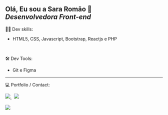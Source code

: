

<!--
**Sara01romao/Sara01romao** is a ✨ _special_ ✨ repository because its `README.md` (this file) appears on your GitHub profile.-->



## Olá, Eu sou a Sara Romão :wave: <br> <em>  Desenvolvedora Front-end</em>
  
<!--  <img src="https://user-images.githubusercontent.com/46323667/167326590-70c1ede5-df9c-4197-a048-cb89effd6e01.png" min-width="300px" max-width="300px" width="400px" align="right" alt="Ilustração notebook"> -->
  
<div>
 
  
:woman_technologist: Dev skills: <br>
  - HTML5, CSS, Javascript, Bootstrap, Reactjs e PHP
 
  <br>


:hammer_and_wrench: Dev Tools: <br>
  - Git e Figma
 <hr>
  
  💻  Portfolio / Contact: <br>
  <div style="margin-top: 10px">
    <a href="https://sara01romao.github.io/portfolio/"  target="_blank">
      <img src="https://img.shields.io/badge/Portfolio-%23000000.svg?style=for-the-badge&logo=firefox&logoColor=#FF7139" />
    </a>
    &nbsp;  
    <a href="https://www.linkedin.com/in/sara-rom%C3%A3o-abbb8917b/"  target="_blank">
      <img src="https://img.shields.io/badge/LinkedIn-0077B5?style=for-the-badge&logo=linkedin&logoColor=white" />
    </a>
     </div>
 </div>
 
<br>

<img src="https://badges.krynn.dev/email?address=sara-romao.live.com">





